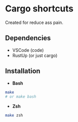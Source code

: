 # Cargo shortcuts
Created for reduce ass pain.

## Dependencies
- VSCode (code)
- RustUp (or just cargo)

## Installation
- **Bash**
```bash
make
# or make bash
```

- **Zsh**
```bash
make zsh
```
